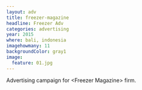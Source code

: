 ```yaml
---
layout: adv
title: freezer-magazine
headline: Freezer Adv
categories: advertising
year: 2015
where: bali, indonesia
imagehowmany: 11
backgroundColor: gray1
image:
  feature: 01.jpg  
---
```

Advertising campaign for &lt;Freezer Magazine&gt; firm.
